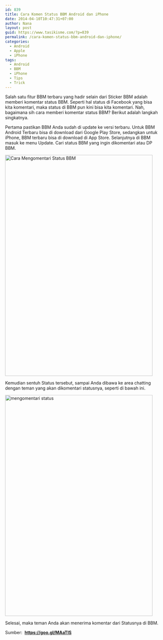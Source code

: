 ```yaml
---
id: 839
title: Cara Komen Status BBM Android dan iPhone
date: 2014-04-10T10:47:31+07:00
author: Nana
layout: post
guid: https://www.tasikisme.com/?p=839
permalink: /cara-komen-status-bbm-android-dan-iphone/
categories:
  - Android
  - Apple
  - iPhone
tags:
  - Android
  - BBM
  - iPhone
  - Tips
  - Trick
---
```

Salah satu fitur BBM terbaru yang hadir selain dari Sticker BBM adalah memberi komentar status BBM. Seperti hal status di Facebook yang bisa kita komentari, maka status di BBM pun kini bisa kita komentari. Nah, bagaimana sih cara memberi komentar status BBM? Berikut adalah langkah singkatnya.

Pertama pastikan BBM Anda sudah di update ke versi terbaru. Untuk BBM Android Terbaru bisa di download dari Google Play Store, sedangkan untuk iPhone, BBM terbaru bisa di download di App Store. Selanjutnya di BBM masuk ke menu Update. Cari status BBM yang ingin dikomentari atau DP BBM.

<img loading="lazy"  src="https://1.bp.blogspot.com/-7g7NR7_WmYs/U0Z1HnhYrvI/AAAAAAAAC-Y/_lRCBGsL5ek/s1600/komen_status_BBM.png" alt="Cara Mengomentari Status BBM" width="480" height="720" /> 

Kemudian sentuh Status tersebut, sampai Anda dibawa ke area chatting dengan teman yang akan dikomentari statusnya, seperti di bawah ini.

<img loading="lazy"  src="https://3.bp.blogspot.com/-3KJo7Ykc20s/U0Z1H-A1WcI/AAAAAAAAC-c/xgU_i-WsyAo/s1600/mengomentari_status_bbm.png" alt="mengomentari status" width="480" height="720" /> 

Selesai, maka teman Anda akan menerima komentar dari Statusnya di BBM.

Sumber:  **https://goo.gl/MAaTlS**